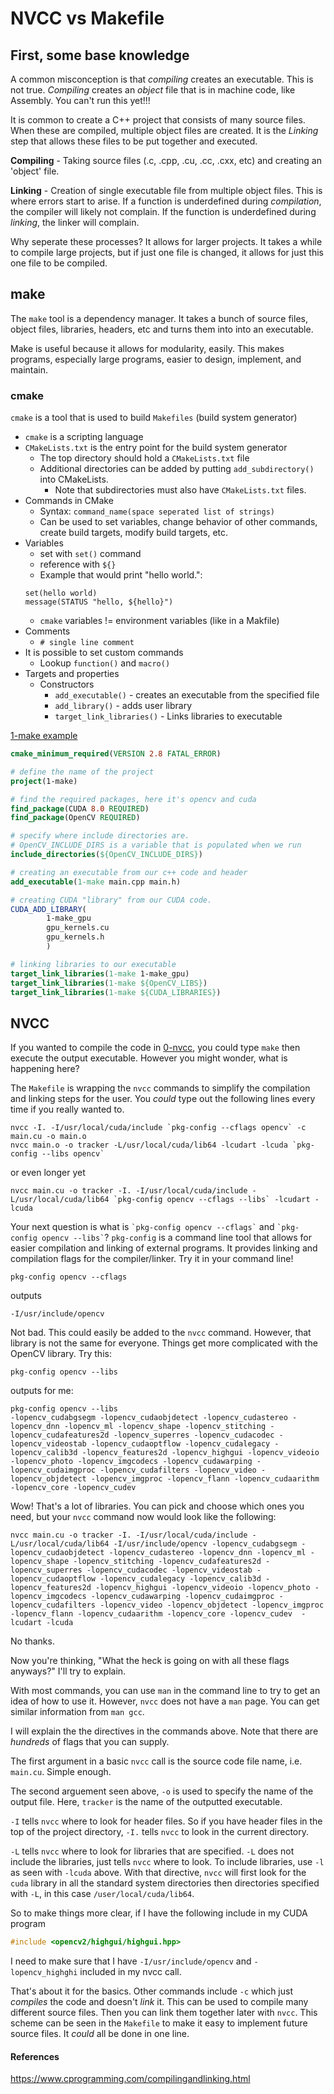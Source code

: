# NVCC vs Makefile

## First, some base knowledge
A common misconception is that *compiling* creates an executable. This
is not true. *Compiling* creates an *object* file that is in machine
code, like Assembly. You can't run this yet!!!

It is common to create a C++ project that consists of many source files. When
these are compiled, multiple object files are created. It is the *Linking*
step that allows these files to be put together and executed.

**Compiling** - Taking source files (.c, .cpp, .cu, .cc, .cxx, etc) and
creating an 'object' file.

**Linking** - Creation of single executable file from multiple object files.
This is where errors start to arise. If a function is underdefined during
*compilation*, the compiler will likely not complain. If the function is
underdefined during *linking*, the linker will complain.

Why seperate these processes? It allows for larger projects. It takes a while
to compile large projects, but if just one file is changed, it allows for
just this one file to be compiled.

## make

The ```make``` tool is a dependency manager. It takes a bunch of source
files, object files, libraries, headers, etc and turns them into
into an executable.

Make is useful because it allows for modularity, easily. This makes programs,
especially large programs, easier to design, implement, and maintain.

### cmake
```cmake``` is a tool that is used to build ```Makefiles``` (build system generator)
* ```cmake``` is a scripting language
* ```CMakeLists.txt``` is the entry point for the build system generator
   * The top directory should hold a ```CMakeLists.txt``` file
   * Additional directories can be added by putting ```add_subdirectory()```
   into CMakeLists.
      * Note that subdirectories must also have ```CMakeLists.txt``` files.
* Commands in CMake
   * Syntax: ```command_name(space seperated list of strings)```
   * Can be used to set variables, change behavior of other commands, create build targets,
   modify build targets, etc.
* Variables
   * set with ```set()``` command
   * reference with ```${}```
   * Example that would print "hello world.":
   ```
   set(hello world)
   message(STATUS "hello, ${hello}")
   ```
   * ```cmake``` variables != environment variables (like in a Makfile)
* Comments
   * ```# single line comment```
* It is possible to set custom commands
   * Lookup ```function()``` and ```macro()```
* Targets and properties
   * Constructors
      * ```add_executable()``` - creates an executable from the specified file
      * ```add_library()``` - adds user library
      * ```target_link_libraries()``` - Links libraries to executable

[1-make example](./1-make)
``` CMake
cmake_minimum_required(VERSION 2.8 FATAL_ERROR)

# define the name of the project
project(1-make)

# find the required packages, here it's opencv and cuda
find_package(CUDA 8.0 REQUIRED)
find_package(OpenCV REQUIRED)

# specify where include directories are.
# OpenCV_INCLUDE_DIRS is a variable that is populated when we run
include_directories(${OpenCV_INCLUDE_DIRS})

# creating an executable from our c++ code and header
add_executable(1-make main.cpp main.h)

# creating CUDA "library" from our CUDA code.
CUDA_ADD_LIBRARY(
        1-make_gpu
        gpu_kernels.cu
        gpu_kernels.h
        )

# linking libraries to our executable
target_link_libraries(1-make 1-make_gpu)
target_link_libraries(1-make ${OpenCV_LIBS})
target_link_libraries(1-make ${CUDA_LIBRARIES})
```


## NVCC
If you wanted to compile the code in [0-nvcc](./0-nvcc), you could type
```make``` then execute the output executable. However you might wonder, what is happening
here?

The ```Makefile``` is wrapping the ```nvcc``` commands to simplify the
compilation and linking steps for the user. You *could* type out the
following lines every time if you really wanted to.
```
nvcc -I. -I/usr/local/cuda/include `pkg-config --cflags opencv` -c main.cu -o main.o
nvcc main.o -o tracker -L/usr/local/cuda/lib64 -lcudart -lcuda `pkg-config --libs opencv`
```
or even longer yet
```
nvcc main.cu -o tracker -I. -I/usr/local/cuda/include -L/usr/local/cuda/lib64 `pkg-config opencv --cflags --libs` -lcudart -lcuda
```

Your next question is what is ``` `pkg-config opencv --cflags` ``` and
``` `pkg-config opencv --libs` ```? ```pkg-config``` is a command line
tool that allows for easier compilation and linking of external programs.
It provides linking and compilation flags for the compiler/linker. Try
it in your command line!
```
pkg-config opencv --cflags
```
outputs
```
-I/usr/include/opencv
```
Not bad. This could easily be added to the `nvcc` command. However, that
library is not the same for everyone. Things get more complicated with
the OpenCV library. Try this:
```
pkg-config opencv --libs
```
outputs for me:
```
pkg-config opencv --libs
-lopencv_cudabgsegm -lopencv_cudaobjdetect -lopencv_cudastereo -lopencv_dnn -lopencv_ml -lopencv_shape -lopencv_stitching -lopencv_cudafeatures2d -lopencv_superres -lopencv_cudacodec -lopencv_videostab -lopencv_cudaoptflow -lopencv_cudalegacy -lopencv_calib3d -lopencv_features2d -lopencv_highgui -lopencv_videoio -lopencv_photo -lopencv_imgcodecs -lopencv_cudawarping -lopencv_cudaimgproc -lopencv_cudafilters -lopencv_video -lopencv_objdetect -lopencv_imgproc -lopencv_flann -lopencv_cudaarithm -lopencv_core -lopencv_cudev
```
Wow! That's a lot of libraries. You can pick and choose which ones you need, but
your ```nvcc``` command now would look like the following:
```
nvcc main.cu -o tracker -I. -I/usr/local/cuda/include -L/usr/local/cuda/lib64 -I/usr/include/opencv -lopencv_cudabgsegm -lopencv_cudaobjdetect -lopencv_cudastereo -lopencv_dnn -lopencv_ml -lopencv_shape -lopencv_stitching -lopencv_cudafeatures2d -lopencv_superres -lopencv_cudacodec -lopencv_videostab -lopencv_cudaoptflow -lopencv_cudalegacy -lopencv_calib3d -lopencv_features2d -lopencv_highgui -lopencv_videoio -lopencv_photo -lopencv_imgcodecs -lopencv_cudawarping -lopencv_cudaimgproc -lopencv_cudafilters -lopencv_video -lopencv_objdetect -lopencv_imgproc -lopencv_flann -lopencv_cudaarithm -lopencv_core -lopencv_cudev  -lcudart -lcuda
```
No thanks.

Now you're thinking, "What the heck is going on with all these flags anyways?" I'll
try to explain.

With most commands, you can use ```man``` in the command line to try to get
an idea of how to use it. However, ```nvcc``` does not have a ```man```
page. You can get similar information from ```man gcc```.

I will explain the the directives in the commands above. Note that there
are *hundreds* of flags that you can supply.

The first argument in a basic ```nvcc``` call is the source code file
name, i.e. ```main.cu```. Simple enough.

The second arguement seen above, ```-o``` is used to specify the name
of the output file. Here, ```tracker``` is the name of the outputted
executable.

```-I``` tells ```nvcc``` where to look for header files. So if you have
header files in the top of the project directory, ```-I.``` tells ```nvcc```
to look in the current directory.

```-L``` tells ```nvcc``` where to look for libraries that are specified.
```-L``` does not include the libraries, just tells ```nvcc``` where to look.
To include libraries, use ```-l``` as seen with ```-lcuda``` above. With that
directive, ```nvcc``` will first look for the ```cuda``` library in all the standard
system directories then directories specified with ```-L```, in this case
```/user/local/cuda/lib64```.

So to make things more clear, if I have the following include in my CUDA
program
``` C++
#include <opencv2/highgui/highgui.hpp>
```
I need to make sure that I have ```-I/usr/include/opencv``` and ```-lopencv_highghi``` included in my
nvcc call.

That's about it for the basics. Other commands include ```-c``` which just
*compiles* the code and doesn't *link* it. This can be used to compile
many different source files. Then you can link them together later with ```nvcc```. This
scheme can be seen in the ```Makefile``` to make it easy to implement future source
files. It *could* all be done in one line.


#### References
https://www.cprogramming.com/compilingandlinking.html
